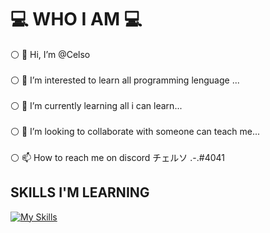 # :computer:  WHO I AM :computer:
:white_circle: 👋 Hi, I’m @Celso <br>
<br>:white_circle: 👀 I’m interested to learn all programming lenguage ... <br>
<br>:white_circle: 🌱 I’m currently learning all i can learn... <br>
<br>:white_circle: 💞️ I’m looking to collaborate with someone can teach me... <br>
<br>:white_circle: 📫 How to reach me  on discord チェルソ .-.#4041 <br>

## SKILLS I'M LEARNING

[![My Skills](https://skillicons.dev/icons?i=c)](https://skillicons.dev)

<!---
celsoita/celsoita is a ✨ special ✨ repository because its `README.md` (this file) appears on your GitHub profile.
You can click the Preview link to take a look at your changes.
--->
